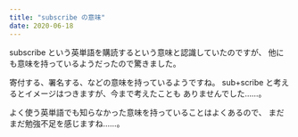 ```yaml
---
title: "subscribe の意味"
date: 2020-06-18
---
```


subscribe という英単語を購読するという意味と認識していたのですが、
他にも意味を持っているようだったので驚きました。

寄付する、署名する、などの意味を持っているようですね。
sub+scribe と考えるとイメージはつきますが、今まで考えたことも
ありませんでした……。

よく使う英単語でも知らなかった意味を持っていることはよくあるので、
まだまだ勉強不足を感じますね……。

